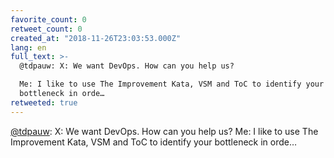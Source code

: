 ```yaml
---
favorite_count: 0
retweet_count: 0
created_at: "2018-11-26T23:03:53.000Z"
lang: en
full_text: >-
  @tdpauw: X: We want DevOps. How can you help us?

  Me: I like to use The Improvement Kata, VSM and ToC to identify your
  bottleneck in orde…
retweeted: true
---
```


[@tdpauw](https://twitter.com/tdpauw): X: We want DevOps. How can you help us?
Me: I like to use The Improvement Kata, VSM and ToC to identify your bottleneck
in orde…
